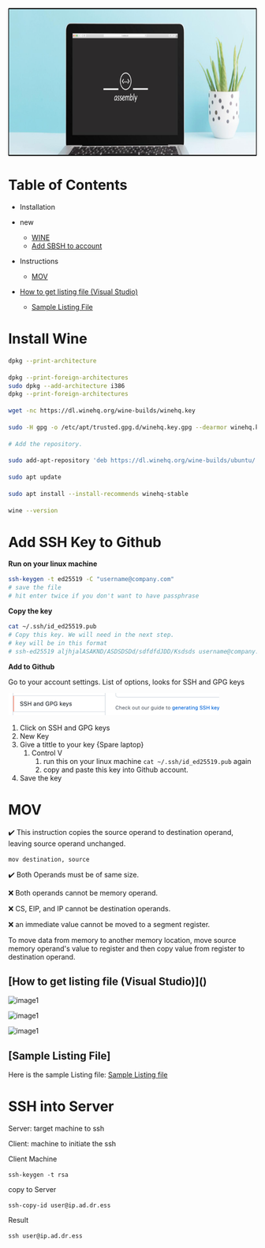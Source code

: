 <img src="img/assembly.png" alt="drawing" height="300" width="1900"/>



# Table of Contents

* Installation
* new
  * [WINE](#wine)
  * [Add SBSH to account](#SSH)

* Instructions

  * [MOV](#mov)

  

* [How to get listing file (Visual Studio)](#How_to_get_listing_file)
  
  * [Sample Listing File](#sample_Listing_File)



# Install Wine <a name="wine"></a>

```bash
dpkg --print-architecture

dpkg --print-foreign-architectures
sudo dpkg --add-architecture i386
dpkg --print-foreign-architectures

wget -nc https://dl.winehq.org/wine-builds/winehq.key

sudo -H gpg -o /etc/apt/trusted.gpg.d/winehq.key.gpg --dearmor winehq.key

# Add the repository.

sudo add-apt-repository 'deb https://dl.winehq.org/wine-builds/ubuntu/ focal main'

sudo apt update

sudo apt install --install-recommends winehq-stable

wine --version
```



# Add SSH Key to Github <a name="SSH"></a>

**Run on your linux machine**

```bash
ssh-keygen -t ed25519 -C "username@company.com"
# save the file
# hit enter twice if you don't want to have passphrase
```

**Copy the key** 

```bash
cat ~/.ssh/id_ed25519.pub
# Copy this key. We will need in the next step.
# key will be in this format
# ssh-ed25519 aljhjalASAKND/ASDSDSDd/sdfdfdJDD/Ksdsds username@company.com
```

**Add to Github** 

Go to your account settings. List of options, looks for SSH and GPG keys

<img src="img/image-20211105214324883.png" alt="image-20211105214324883" style="zoom:50%;" />



1. Click on SSH and GPG keys
2. New Key
3. Give a tittle to your key {Spare laptop}
   1. Control V
      1. run this on your linux  machine ```cat ~/.ssh/id_ed25519.pub``` again
      2. copy and paste this key into Github account.
4. Save the key



# MOV <a name="mov"></a>

:heavy_check_mark: This instruction copies the source operand to destination operand, leaving source operand unchanged.

```mov destination, source```

:heavy_check_mark: Both Operands must be of same size.

:x: Both operands cannot be memory operand.

:x: CS, EIP, and IP cannot be destination operands.

:x: an immediate value cannot be moved to a segment register.



To move data from memory to another memory location, move source memory operand's value to register and then copy value from register to destination operand.



## [How to get listing file (Visual Studio)](<a name="How_to_get_listing_file"></a>)

![image1](img/1_listing_file.png)

![image1](img/3_listing_file.png)

![image1](img/4_listing_file.png)

## [Sample Listing File]<a name="sample_Listing_File"></a>

Here is the sample Listing file: [Sample Listing file](/docs/default/irvine.lst)



# SSH into Server



Server: target machine to ssh

Client: machine to initiate the ssh



Client Machine

```ssh-keygen -t rsa```

copy to Server

```ssh-copy-id user@ip.ad.dr.ess```

Result

```ssh user@ip.ad.dr.ess```


